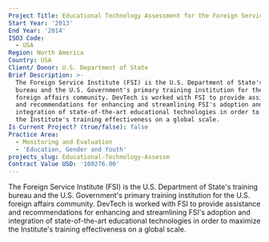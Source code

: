 ```yaml
---
Project Title: Educational Technology Assessment for the Foreign Service Institute
Start Year: '2013'
End Year: '2014'
ISO3 Code:
  - USA
Region: North America
Country: USA
Client/ Donor: U.S. Department of State
Brief Description: >-
  The Foreign Service Institute (FSI) is the U.S. Department of State's training
  bureau and the U.S. Government's primary training institution for the U.S.
  foreign affairs community. DevTech is worked with FSI to provide assistance
  and recommendations for enhancing and streamlining FSI's adoption and
  integration of state-of-the-art educational technologies in order to maximize
  the Institute's training effectiveness on a global scale.
Is Current Project? (true/false): false
Practice Area:
  - Monitoring and Evaluation
  - 'Education, Gender and Youth'
projects_slug: Educational-Technology-Assessm
Contract Value USD: '100276.00'
---
```

The Foreign Service Institute (FSI) is the U.S. Department of State's training bureau and the U.S. Government's primary training institution for the U.S. foreign affairs community. DevTech is worked with FSI to provide assistance and recommendations for enhancing and streamlining FSI's adoption and integration of state-of-the-art educational technologies in order to maximize the Institute's training effectiveness on a global scale.